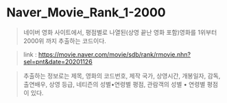 # Naver_Movie_Rank_1-2000

>네이버 영화 사이트에서, 평점별로 나열된(상영 끝난 영화 포함)영화를 1위부터 2000위 까지 추출하는 코드이다.

>link : https://movie.naver.com/movie/sdb/rank/rmovie.nhn?sel=pnt&date=20201126

>추출하는 정보로는 제목, 영화의 코드번호, 제작 국가, 상영시간, 개봉일자, 감독, 출연배우, 상영 등급, 네티즌의 성별•연령별 평점, 
>관람객의 성별 • 연령별 평점이 있다.
